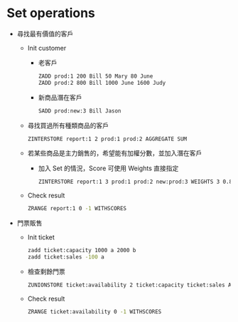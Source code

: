 # Set operations

- 尋找最有價值的客戶
    - Init customer
        - 老客戶

            ```cmd
            ZADD prod:1 200 Bill 50 Mary 80 June
            ZADD prod:2 800 Bill 1000 June 1600 Judy
            ```

        - 新商品潛在客戶

            ```cmd
            SADD prod:new:3 Bill Jason
            ```

    - 尋找買過所有種類商品的客戶

        ```cmd
        ZINTERSTORE report:1 2 prod:1 prod:2 AGGREGATE SUM
        ```

    - 若某些商品是主力銷售的，希望能有加權分數，並加入潛在客戶
        - 加入 Set 的情況，Score 可使用 Weights 直接指定

            ```cmd
            ZINTERSTORE report:1 3 prod:1 prod:2 new:prod:3 WEIGHTS 3 0.8 1000 AGGREGATE SUM
            ```

    - Check result

        ```cmd
        ZRANGE report:1 0 -1 WITHSCORES
        ```

- 門票販售
    - Init ticket

        ```cmd
        zadd ticket:capacity 1000 a 2000 b
        zadd ticket:sales -100 a
        ```

    - 檢查剩餘門票

        ```cmd
        ZUNIONSTORE ticket:availability 2 ticket:capacity ticket:sales AGGREGATE SUM
        ```

    - Check result

        ```cmd
        ZRANGE ticket:availability 0 -1 WITHSCORES
        ```